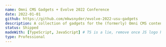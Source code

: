 ```yaml
---
name: Omni CMS Gadgets + Evolve 2022 Conference
date: 2022-01-01
github: https://github.com/mkwsnyder/evolve-2022-usu-gadgets
description: A collection of gadgets for the (formerly) Omni CMS content management system and presentation at their developer conference.
status: Shipped
madeWith: [TypeScript, JavaScript] # TS is a lie, remove once JS logo has been added
type: Professional
---
```

